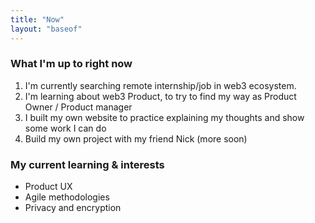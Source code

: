 ```yaml
---
title: "Now"
layout: "baseof"
---
```


### What I'm up to right now
1. I'm currently searching remote internship/job in web3 ecosystem.
2. I'm learning about web3 Product, to try to find my way as Product Owner / Product manager
3. I built my own website to practice explaining my thoughts and show some work I can do
4. Build my own project with my friend Nick (more soon)

### My current learning & interests
- Product UX 
- Agile methodologies
- Privacy and encryption
